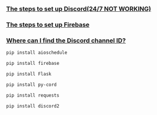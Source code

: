 ### [The steps to set up Discord(24/7 NOT WORKING)](https://ithelp.ithome.com.tw/articles/10328428)   
### [The steps to set up Firebase](https://ithelp.ithome.com.tw/articles/10335720)  
### [Where can I find the Discord channel ID?](https://support.discord.com/hc/en-us/articles/206346498-Where-can-I-find-my-User-Server-Message-ID-)  
```sh
pip install aioschedule  
```
```sh
pip install firebase  
```
```sh
pip install Flask  
```
```sh
pip install py-cord  
```
```sh
pip install requests  
```
```sh
pip install discord2  
```
